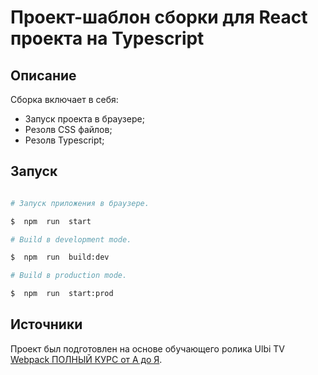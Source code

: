 
# Проект-шаблон сборки для React проекта на Typescript

## Описание

Сборка включает в себя:

* Запуск проекта в браузере;
* Резолв CSS файлов;
* Резолв Typescript;

## Запуск

```bash

# Запуск приложения в браузере.

$  npm  run  start

# Build в development mode.

$  npm  run  build:dev

# Build в production mode.

$  npm  run  start:prod

```

## Источники

Проект был подготовлен на основе обучающего ролика Ulbi TV [Webpack ПОЛНЫЙ КУРС от А до Я](https://youtu.be/acAH2_YT6bs?si=OxZzTSvzR85k5K38).
